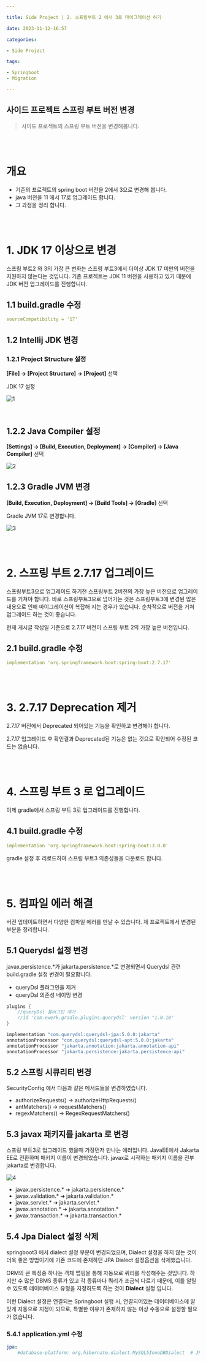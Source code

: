 ```yaml
---

title: Side Project | 2. 스프링부트 2 에서 3로 마이그레이션 하기

date: 2023-11-12-16:57

categories:

- Side Project 

tags: 

- Springboot
- Migration

---
```


## 사이드 프로젝트 스프링 부트 버전 변경
> 사이드 프로젝트의 스프링 부트 버전을 변경해봅니다.

<br><br>

# 개요

- 기존의 프로젝트의 spring boot 버전을 2에서 3으로 변경해 봅니다.
- java 버전을 11 에서 17로 업그레이드 합니다.
- 그 과정을 정리 합니다.

<br><br>

# 1. JDK 17 이상으로 변경

스프링 부트2 와 3의 가장 큰 변화는 스프링 부트3에서 더이상 JDK 17 미만의 버전을 지원하지 않는다는 것입니다. 기존 프로젝트는 JDK 11 버전을 사용하고 있기 때문에 JDK 버전 업그레이드를 진행합니다.

## 1.1 build.gradle 수정

```yaml
sourceCompatibility = '17'
```

## 1.2 Intellij JDK 변경

### 1.2.1 Project Structure 설정

**[File] -> [Project Structure] -> [Project]** 선택

JDK 17 설정

![1](https://raw.githubusercontent.com/wlswo/wlswo.github.io/1b521d0f6d04c72c1680c8e097e366850c7b7cb5/assets/images/SideProject/1.png)

<br>

## 1.2.2 Java Compiler 설정

**[Settings] → [Build, Execution, Deployment] → [Compiler] → [Java Compiler]** 선택

![2](https://raw.githubusercontent.com/wlswo/wlswo.github.io/1b521d0f6d04c72c1680c8e097e366850c7b7cb5/assets/images/SideProject/2.png)


## 1.2.3 Gradle JVM 변경

**[Build, Execution, Deployment] -> [Build Tools] -> [Gradle]** 선택

Gradle JVM 17로 변경합니다.

![3](https://raw.githubusercontent.com/wlswo/wlswo.github.io/1b521d0f6d04c72c1680c8e097e366850c7b7cb5/assets/images/SideProject/3.png)

<br><br>

# 2. 스프링 부트 2.7.17 업그레이드

스프링부트3으로 업그레이드 하기전 스프링부트 2버전의 가장 높은 버전으로 업그레이드를 거쳐야 합니다. 바로 스프링부트3으로 넘어가는 것은 스프링부트3에 변경된 많은 내용으로 인해 마이그레이션이 복잡해 지는 경우가 있습니다. 순차적으로 버전을 거쳐 업그레이드 하는 것이 좋습니다.

현재 게시글 작성일 기준으로 2.7.17 버전이 스프링 부트 2의 가장 높은 버전입니다. 


## 2.1 build.gradle 수정

```yaml
implementation 'org.springframework.boot:spring-boot:2.7.17'
```

<br><br>

# 3. 2.7.17 Deprecation 제거

2.7.17 버전에서 Deprecated 되어있는 기능을 확인하고 변경해야 합니다.

2.7.17 업그레이드 후 확인결과 Deprecated된 기능은 없는 것으로 확인되어 수정된 코드는 없습니다.

<br><br>

# 4. 스프링 부트 3 로 업그레이드

이제 gradle에서 스프링 부트 3로 업그레이드를 진행합니다.

## 4.1 build.gradle 수정

```yaml
implementation 'org.springframework.boot:spring-boot:3.0.0'
```

gradle 설정 후 리로드하여 스프링 부트3 의존성들을 다운로드 합니다.

<br><br>

# 5. 컴파일 에러 해결

버전 업데이트하면서 다양한 컴파일 에러를 만날 수 있습니다. 제 프로젝트에서 변경된 부분을 정리합니다.

## 5.1 Querydsl 설정 변경

javax.persistence.*가 jakarta.persistence.*로 변경되면서 Querydsl 관련 build.gradle 설정 변경이 필요합니다.

- queryDsl 플러그인을 제거
- queryDsl 의존성 네이밍 변경

```java
plugins {
    //queryDsl 플러그인 제거 
    //id 'com.ewerk.gradle.plugins.querydsl' version "1.0.10"
}

implementation "com.querydsl:querydsl-jpa:5.0.0:jakarta"      
annotationProcessor "com.querydsl:querydsl-apt:5.0.0:jakarta" 
annotationProcessor "jakarta.annotation:jakarta.annotation-api"
annotationProcessor "jakarta.persistence:jakarta.persistence-api"
```

## 5.2 스프링 시큐리티 변경

SecurityConfig 에서 다음과 같은 메서드들을 변경하였습니다.

- authorizeRequests() → authorizeHttpRequests()
- antMatchers() → requestMatchers()
- regexMatchers() → RegexRequestMatchers()


## 5.3 javax 패키지를 jakarta 로 변경

스프링 부트3로 업그레이드 했을때 가장먼저 만나는 에러입니다. JavaEE에서 Jakarta EE로 전환하며 패키지 이름이 변경되었습니다. javax로 시작하는 패키지 이름을 전부 jakarta로 변경합니다.

![4](https://raw.githubusercontent.com/wlswo/wlswo.github.io/1b521d0f6d04c72c1680c8e097e366850c7b7cb5/assets/images/SideProject/spring2%20to%203%20javax.png)

- javax.persistence.* ➔ jakarta.persistence.*
- javax.validation.* ➔ jakarta.validation.*
- javax.servlet.* ➔ jakarta.servlet.*
- javax.annotation.* ➔ jakarta.annotation.*
- javax.transaction.* ➔ jakarta.transaction.*


## 5.4 Jpa Dialect 설정 삭제

 springboot3 에서 dialect 설정 부분이 변경되었으며, Dialect 설정을 하지 않는 것이 더욱 좋은 방법이기에  기존 코드에 존재하던 JPA Dialect 설정옵션을 삭제했습니다.

ORM의 큰 특징중 하나는 객체 맵핑을 통해 자동으로 쿼리를 작성해주는 것입니다. 하지만 수 많은 DBMS 종류가 있고 각 종류마다 쿼리가 조금씩 다르기 때문에, 이를 알릴 수 있도록 데이터베이스 유형을 지정하도록 하는 것이 **Dialect** 설정 입니다.

이런 Dialect 설정은 연결되는 Springboot 실행 시, 연결되어있는 데이터베이스에 알맞게 자동으로 지정이 되므로, 특별한 이유가 존재하지 않는 이상 수동으로 설정할 필요가 없습니다.


### 5.4.1 application.yml 수정

```yaml
jpa:
    #database-platform: org.hibernate.dialect.MySQL5InnoDBDialect  # JPA 데이터베이스 플랫폼 (InnoDB)
```